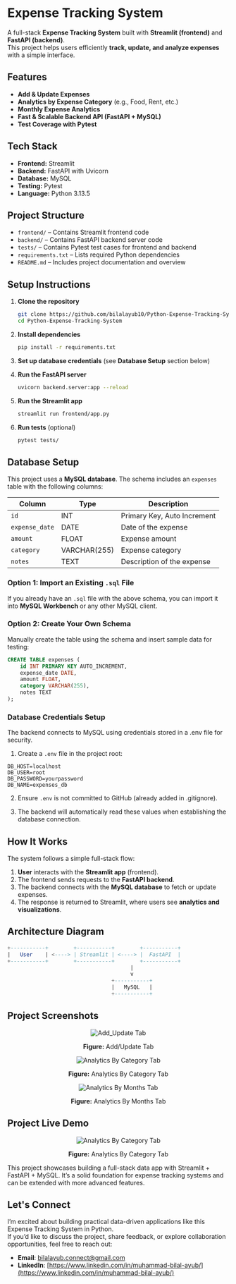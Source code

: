 # Expense Tracking System  

A full-stack **Expense Tracking System** built with **Streamlit (frontend)** and **FastAPI (backend)**.  
This project helps users efficiently **track, update, and analyze expenses** with a simple interface.

## Features  
- **Add & Update Expenses**  
- **Analytics by Expense Category** (e.g., Food, Rent, etc.)  
- **Monthly Expense Analytics**  
- **Fast & Scalable Backend API (FastAPI + MySQL)**  
- **Test Coverage with Pytest**  

## Tech Stack  
- **Frontend:** Streamlit  
- **Backend:** FastAPI with Uvicorn  
- **Database:** MySQL  
- **Testing:** Pytest  
- **Language:** Python 3.13.5

## Project Structure
 
  - `frontend/` – Contains Streamlit frontend code  
  - `backend/` – Contains FastAPI backend server code  
  - `tests/` – Contains Pytest test cases for frontend and backend  
  - `requirements.txt` – Lists required Python dependencies  
  - `README.md` – Includes project documentation and overview  

## Setup Instructions  

1. **Clone the repository**  
   ```bash
   git clone https://github.com/bilalayub10/Python-Expense-Tracking-System.git
   cd Python-Expense-Tracking-System

2. **Install dependencies**
   ```bash
   pip install -r requirements.txt

3. **Set up database credentials** (see **Database Setup** section below)


4. **Run the FastAPI server**
   ```bash
   uvicorn backend.server:app --reload

5. **Run the Streamlit app**
   ```bash
   streamlit run frontend/app.py

6. **Run tests** (optional)
   ```bash
   pytest tests/

## Database Setup

This project uses a **MySQL database**. The schema includes an `expenses` table with the following columns:

| Column         | Type         | Description                 |
|----------------|--------------|-----------------------------|
| `id`           | INT          | Primary Key, Auto Increment |
| `expense_date` | DATE         | Date of the expense         |
| `amount`       | FLOAT        | Expense amount              |
| `category`     | VARCHAR(255) | Expense category            |
| `notes`        | TEXT         | Description of the expense  |


### Option 1: Import an Existing `.sql` File

If you already have an `.sql` file with the above schema, you can import it into **MySQL Workbench** or any other MySQL client.

### Option 2: Create Your Own Schema

Manually create the table using the schema and insert sample data for testing:

```sql
CREATE TABLE expenses (
    id INT PRIMARY KEY AUTO_INCREMENT,
    expense_date DATE,
    amount FLOAT,
    category VARCHAR(255),
    notes TEXT
);
```
### Database Credentials Setup

The backend connects to MySQL using credentials stored in a .env file for security.

1. Create a `.env` file in the project root:

```env
DB_HOST=localhost
DB_USER=root
DB_PASSWORD=yourpassword
DB_NAME=expenses_db
```

2. Ensure `.env` is not committed to GitHub (already added in .gitignore).

3. The backend will automatically read these values when establishing the database connection.

## How It Works

The system follows a simple full-stack flow:

1. **User** interacts with the **Streamlit app** (frontend).
2. The frontend sends requests to the **FastAPI backend**.
3. The backend connects with the **MySQL database** to fetch or update expenses.
4. The response is returned to Streamlit, where users see **analytics and visualizations**.

## Architecture Diagram

```sql
+-----------+        +-----------+        +-----------+
|   User    | <----> | Streamlit | <----> |  FastAPI  |
+-----------+        +-----------+        +-----------+
                                       |
                                       v
                                 +-----------+
                                 |   MySQL   |
                                 +-----------+
```

## Project Screenshots

<p align="center">
  <img src="https://github.com/bilalayub10/Python_Expense_Tracking_System/blob/main/Images/Add_Update%20Tab.JPG?raw=true" alt="Add_Update Tab">
</p>
<p align="center"><b>Figure:</b> Add/Update Tab</p>

<p align="center">
  <img src="https://github.com/bilalayub10/Python_Expense_Tracking_System/blob/main/Images/Analytics%20By%20Category%20Tab.gif?raw=true" alt="Analytics By Category Tab">
</p>
<p align="center"><b>Figure:</b> Analytics By Category Tab</p>

<p align="center">
  <img src="https://github.com/bilalayub10/Python_Expense_Tracking_System/blob/main/Images/Analytics%20By%20Months%20Tab.JPG?raw=true" alt="Analytics By Months Tab">
</p>
<p align="center"><b>Figure:</b> Analytics By Months Tab</p>

## Project Live Demo

<p align="center">
  <img src="https://github.com/bilalayub10/Python_Expense_Tracking_System/blob/main/Images/Analytics%20By%20Category%20Tab.gif?raw=true" alt="Analytics By Category Tab">
</p>
<p align="center"><b>Figure:</b> Analytics By Category Tab</p>

This project showcases building a full-stack data app with Streamlit + FastAPI + MySQL.
It’s a solid foundation for expense tracking systems and can be extended with more advanced features.

## Let's Connect

I’m excited about building practical data-driven applications like this Expense Tracking System in Python.  
If you’d like to discuss the project, share feedback, or explore collaboration opportunities, feel free to reach out:

- **Email**: bilalayub.connect@gmail.com  
- **LinkedIn**: [https://www.linkedin.com/in/muhammad-bilal-ayub/](https://www.linkedin.com/in/muhammad-bilal-ayub/)

